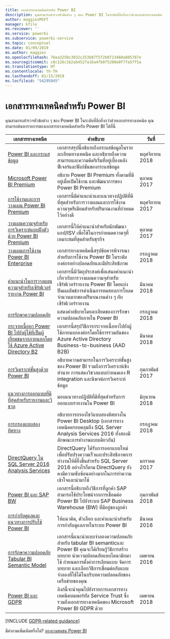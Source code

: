 ```yaml
---
title: เอกสารทางเทคนิคสำหรับ Power BI
description: คุณสามารถสำรวจหัวข้อต่าง ๆ ของ Power BI ในระดับที่ลึกยิ่งกว่าด้วยเอกสารทางเทคนิค
author: maggiesMSFT
manager: kfile
ms.reviewer: ''
ms.service: powerbi
ms.subservice: powerbi-service
ms.topic: conceptual
ms.date: 01/09/2019
ms.author: maggies
ms.openlocfilehash: 76ea3250c3032c253b87f5f2b0713460a805787e
ms.sourcegitcommit: c8c126c1b2ab4527a16a4fb8f5208e0f7fa5ff5a
ms.translationtype: HT
ms.contentlocale: th-TH
ms.lasthandoff: 01/15/2019
ms.locfileid: "54295845"
---
```

# <a name="whitepapers-for-power-bi"></a>เอกสารทางเทคนิคสำหรับ Power BI

คุณสามารถสำรวจหัวข้อต่าง ๆ ของ Power BI ในระดับที่ลึกยิ่งกว่าด้วยเอกสารทางเทคนิค คุณสามารถค้นหารายการของเอกสารทางเทคนิคสำหรับ Power BI ได้ที่นี่

| เอกสารทางเทคนิค | คำอธิบาย | วันที่ |
| --- | --- | --- |
| [Power BI และกระแสข้อมูล](https://go.microsoft.com/fwlink/?linkid=2034388&clcid=0x409)| เอกสารสรุปนี้อธิบายถึงกระแสข้อมูลในรายละเอียดทางเทคนิค และอธิบายถึงความสามารถและความคิดริเริ่มที่อยู่เบื้องหลังฟีเจอร์และฟังก์ชันของกระแสข้อมูล | พฤศจิกายน 2018 |
| [Microsoft Power BI Premium](https://aka.ms/pbipremiumwhitepaper) |อธิบาย Power BI Premium ทั้งตามที่มีอยู่เมื่อเปิดใช้งาน และพัฒนาการของ Power BI Premium | ตุลาคม 2017 |
| [การใช้งานและการวางแผน Power BI Premium](https://aka.ms/Premium-Capacity-Planning-Deployment)| เอกสารนี้มีคำแนะนำและแนวทางปฏิบัติที่ดีที่สุดสำหรับการวางแผนและการใช้งานความจุพรีเมียมสำหรับปริมาณงานที่กำหนดไว้อย่างดี| พฤศจิกายน 2017 |
| [วางแผนความจุสำหรับการวิเคราะห์แบบฝังตัวด้วย Power BI Premium](https://aka.ms/pbiewhitepaper) |เอกสารนี้ให้คำแนะนำสำหรับนักพัฒนาแอป/ISV เพื่อใช้ในการกำหนดความจุที่เหมาะสมที่สุดสำหรับธุรกิจ | ตุลาคม 2017 |
| [วางแผนการใช้งาน Power BI Enterprise](https://go.microsoft.com/fwlink/?linkid=2057861) |เอกสารทางเทคนิคนี้สรุปข้อควรพิจารณาสำหรับการใช้งาน Power BI ในระดับองค์กรอย่างปลอดภัยและมีประสิทธิภาพ | กรกฎาคม 2018 |
| [คำแนะนำในการวางแผนความจุสำหรับเซิร์ฟเวอร์รายงาน Power BI](report-server/capacity-planning.md) |เอกสารนี้มีวัตถุประสงค์เพื่อเสนอคำแนะนำเกี่ยวกับการวางแผนความจุสำหรับเซิร์ฟเวอร์รายงาน Power BI โดยแบ่งปันผลลัพธ์การดำเนินการทดสอบการโหลดจำนวนมากของปริมาณงานต่าง ๆ กับเซิร์ฟเวอร์รายงาน | มีนาคม 2018 |
| [การรักษาความปลอดภัย](service-admin-power-bi-security.md) |แสดงคำอธิบายโดยละเอียดของการรักษาความปลอดภัยภายใน Power BI | กรกฎาคม 2018 |
| [กระจายเนื้อหา Power BI ไปยังผู้ใช้ที่เป็นผู้เยี่ยมชมจากภายนอกโดยใช้ Azure Active Directory B2](https://aka.ms/powerbi-b2b-whitepaper)|เอกสารนี้สรุปวิธีการกระจายเนื้อหาไปยังผู้ใช้ภายนอกองค์กรโดยใช้การรวมกันของ Azure Active Directory Business-to-business (AAD B2B)| มีนาคม 2018 |
| [การวิเคราะห์ขั้นสูงด้วย Power BI](https://info.microsoft.com/advanced-analytics-with-power-bi.html?Is=Website) |อธิบายความสามารถในการวิเคราะห์ขั้นสูงของ Power BI รวมถึงการวิเคราะห์เชิงทำนาย การแสดงวิชวลแบบกำหนดเอง R integration และนิพจน์การวิเคราะห์ข้อมูล | กุมภาพันธ์ 2017 |
| [แนวทางการออกแบบที่ดีที่สุดสำหรับรายงานและวิชวล](visuals/power-bi-visualization-best-practices.md) |มอบแนวทางปฏิบัติที่ดีที่สุดสำหรับการออกแบบรายงานใน Power BI | มิถุนายน 2018 |
| [การกรองแบบสองทิศทาง](desktop-bidirectional-filtering.md) |อธิบายการกรองไขว้แบบสองทิศทางใน Power BI Desktop (เอกสารทางเทคนิคครอบคลุมถึง SQL Server Analysis Services 2016 ทั้งสองมีลักษณะการทำงานแบบเดียวกัน) | กรกฎาคม 2018 |
| [DirectQuery ใน SQL Server 2016 Analysis Services](https://blogs.msdn.microsoft.com/analysisservices/2017/04/06/directquery-in-sql-server-2016-analysis-services-whitepaper/) |DirectQuery ได้รับการออกแบบใหม่เพื่อปรับปรุงความเร็วและประสิทธิภาพการทำงานให้ดียิ้งขึ้นสำหรับ SQL Server 2016 อย่างไรก็ตาม DirectQuery ยังคงมีความซับซ้อนอย่างมากในการทำความเข้าใจและนำมาใช้ | มกราคม 2017 |
| [Power BI และ SAP BW](https://aka.ms/powerbiandsapbw)| เอกสารนี้อธิบายถึงวิธีการที่ลูกค้า SAP สามารถใช้ประโยชน์จากการเชื่อมต่อ Power BI ไปยังระบบ SAP Business Warehouse (BW) ที่มีอยู่ของลูกค้า| กุมภาพันธ์ 2018 |
| [การกำกับดูแลและแนวทางการปรับใช้ Power BI ](http://go.microsoft.com/fwlink/?LinkId=785915&clcid=0x409) | ให้แนวคิด, ตัวเลือก และคำแนะนำสำหรับการกำกับดูแลภายในระบบ Power BI | มีนาคม 2016 |
| [การรักษาความปลอดภัย Tabular BI Semantic Model](http://download.microsoft.com/download/D/2/0/D20E1C5F-72EA-4505-9F26-FEF9550EFD44/Securing%20the%20Tabular%20BI%20Semantic%20Model.docx) |เอกสารนี้แนะนำแบบจำลองความปลอดภัยสำหรับ tabular BI semanticและ Power BI คุณจะได้เรียนรู้วิธีการสร้างบทบาท นำความปลอดภัยแบบไดนามิกมาใช้ กำหนดการตั้งค่าการเลียนแบบ จัดการบทบาท และเลือกวิธีการเชื่อมต่อกับแบบจำลองที่ใช้ได้ในบริบทความปลอดภัยของเครือข่ายของคุณ | เมษายน 2016 |
| [Power BI และ GDPR](https://aka.ms/power-bi-gdpr-whitepaper)| ลิงก์นี้จะนำคุณไปยังรายการเอกสารทางเทคนิคบนพอร์ทัล Service Trust ซึ่งรวมถึงเอกสารทางเทคนิคของ Microsoft Power BI GDPR ด้วย | เมษายน 2018 |

[!INCLUDE [GDPR-related guidance](includes/gdpr-hybrid-note.md)]

มีคำถามเพิ่มเติมหรือไม่? [ลองถามชุมชน Power BI](http://community.powerbi.com/)
